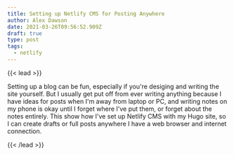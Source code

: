 ```yaml
---
title: Setting up Netlify CMS for Posting Anywhere
author: Alex Dawson
date: 2021-03-26T09:56:52.909Z
draft: true
type: post
tags:
  - netlify
---
```

{{< lead >}}

Setting up a blog can be fun, especially if you're desiging and writing the site yourself. But I usually get put off from ever writing anything because I have ideas for posts when I'm away from laptop or PC, and writing notes on my phone is okay until I forget where I've put them, or forget about the notes entirely. This show how I've set up Netlify CMS with my Hugo site, so I can create drafts or full posts anywhere I have a web browser and internet connection.

{{< /lead >}}